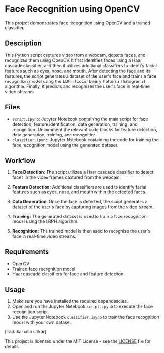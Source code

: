 # Face Recognition using OpenCV

This project demonstrates face recognition using OpenCV and a trained classifier.

## Description

This Python script captures video from a webcam, detects faces, and recognizes them using OpenCV. It first identifies faces using a Haar cascade classifier, and then it utilizes additional classifiers to identify facial features such as eyes, nose, and mouth. After detecting the face and its features, the script generates a dataset of the user's face and trains a face recognition model using the LBPH (Local Binary Patterns Histograms) algorithm. Finally, it predicts and recognizes the user's face in real-time video streams.

## Files

- `script.ipynb`: Jupyter Notebook containing the main script for face detection, feature identification, data generation, training, and recognition. Uncomment the relevant code blocks for feature detection, data generation, training, and recognition.
- `classifier.ipynb`: Jupyter Notebook containing the code for training the face recognition model using the generated dataset.

## Workflow

1. **Face Detection:** The script utilizes a Haar cascade classifier to detect faces in the video frames captured from the webcam.

2. **Feature Detection:** Additional classifiers are used to identify facial features such as eyes, nose, and mouth within the detected faces.

3. **Data Generation:** Once the face is detected, the script generates a dataset of the user's face by capturing images from the video stream.

4. **Training:** The generated dataset is used to train a face recognition model using the LBPH algorithm.

5. **Recognition:** The trained model is then used to recognize the user's face in real-time video streams.

## Requirements

- OpenCV
- Trained face recognition model
- Haar cascade classifiers for face and feature detection

## Usage

1. Make sure you have installed the required dependencies.
2. Open and run the Jupyter Notebook `script.ipynb` to execute the face recognition script.
3. Use the Jupyter Notebook `classifier.ipynb` to train the face recognition model with your own dataset.

[Tadakamalla srikar]

This project is licensed under the MIT License - see the [LICENSE](LICENSE) file for details.
